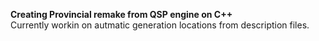 **Creating Provincial remake from QSP engine on C++**
<br>Currently workin on autmatic generation locations from description files.
